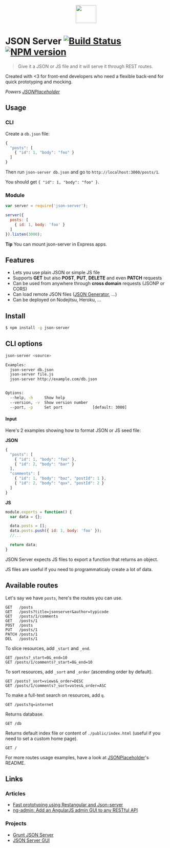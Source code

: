 <p align="center">
  <img height="56" width="64" src="http://i.imgur.com/QRlAg0b.png"/>
</p>

# JSON Server [![Build Status](https://travis-ci.org/typicode/json-server.svg)](https://travis-ci.org/typicode/json-server) [![NPM version](https://badge.fury.io/js/json-server.svg)](http://badge.fury.io/js/json-server)

> Give it a JSON or JS file and it will serve it through REST routes.

Created with <3 for front-end developers who need a flexible back-end for quick prototyping and mocking.

_Powers [JSONPlaceholder](http://jsonplaceholder.typicode.com)_

## Usage

### CLI

Create a `db.json` file:

```javascript
{
  "posts": [
    { "id": 1, "body": "foo" }
  ]
}
```

Then run `json-server db.json` and go to `http://localhost:3000/posts/1`. 

You should get `{ "id": 1, "body": "foo" }`.

### Module

```javascript
var server = require('json-server');

server({
  posts: [
    { id: 1, body: 'foo' }
  ]
}).listen(3000);
```

__Tip__ You can mount json-server in Express apps.

## Features

* Lets you use plain JSON or simple JS file
* Supports __GET__ but also __POST__, __PUT__, __DELETE__ and even __PATCH__ requests
* Can be used from anywhere through __cross domain__ requests (JSONP or CORS)
* Can load remote JSON files ([JSON Generator](http://www.json-generator.com/), ...)
* Can be deployed on Nodejitsu, Heroku, ...

## Install

```bash
$ npm install -g json-server
```

## CLI options

```bash
json-server <source>

Examples:
  json-server db.json
  json-server file.js
  json-server http://example.com/db.json


Options:
  --help, -h     Show help
  --version, -v  Show version number
  --port, -p     Set port             [default: 3000]
```

#### Input

Here's 2 examples showing how to format JSON or JS seed file:

__JSON__

```javascript
{
  "posts": [
    { "id": 1, "body": "foo" },
    { "id": 2, "body": "bar" }
  ],
  "comments": [
    { "id": 1, "body": "baz", "postId": 1 },
    { "id": 2, "body": "qux", "postId": 2 }
  ]
}
```

__JS__

```javascript
module.exports = function() {
  var data = {};

  data.posts = [];
  data.posts.push({ id: 1, body: 'foo' });
  //...

  return data;
}
```

JSON Server expects JS files to export a function that returns an object.

JS files are useful if you need to programmaticaly create a lot of data.

## Available routes

Let's say we have `posts`, here's the routes you can use.

```
GET   /posts
GET   /posts?title=jsonserver&author=typicode
GET   /posts/1/comments
GET   /posts/1
POST  /posts
PUT   /posts/1
PATCH /posts/1
DEL   /posts/1
```

To slice resources, add `_start` and `_end`.

```
GET /posts?_start=0&_end=10
GET /posts/1/comments?_start=0&_end=10
```

To sort resources, add `_sort` and `_order` (ascending order by default).

```
GET /posts?_sort=views&_order=DESC
GET /posts/1/comments?_sort=votes&_order=ASC
```

To make a full-text search on resources, add `q`.

```
GET /posts?q=internet
```

Returns database.

```
GET /db
```

Returns default index file or content of `./public/index.html` (useful if you need to set a custom home page).

```
GET /
```

For more routes usage examples, have a look at [JSONPlaceholder](https://github.com/typicode/jsonplaceholder)'s README.

## Links

### Articles

* [Fast prototyping using Restangular and Json-server](http://bahmutov.calepin.co/fast-prototyping-using-restangular-and-json-server.html)
* [ng-admin: Add an AngularJS admin GUI to any RESTful API](http://marmelab.com/blog/2014/09/15/easy-backend-for-your-restful-api.html)

### Projects

* [Grunt JSON Server](https://github.com/tfiwm/grunt-json-server)
* [JSON Server GUI](https://github.com/naholyr/json-server-gui)
